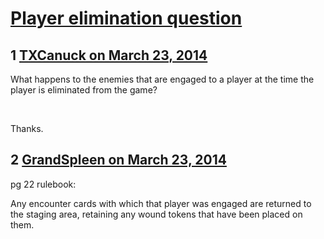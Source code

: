 # [Player elimination question](https://community.fantasyflightgames.com/topic/102134-player-elimination-question/)

## 1 [TXCanuck on March 23, 2014](https://community.fantasyflightgames.com/topic/102134-player-elimination-question/?do=findComment&comment=1023720)

What happens to the enemies that are engaged to a player at the time the player is eliminated from the game?

 

Thanks.

## 2 [GrandSpleen on March 23, 2014](https://community.fantasyflightgames.com/topic/102134-player-elimination-question/?do=findComment&comment=1023742)

pg 22 rulebook:

Any encounter cards with which that
player was engaged are returned to the staging area,
retaining any wound tokens that have been placed on
them.

